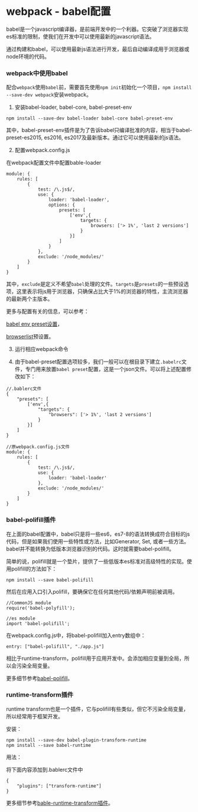 # webpack - babel配置

babel是一个javascript编译器，是前端开发中的一个利器。它突破了浏览器实现es标准的限制，使我们在开发中可以使用最新的javascript语法。

通过构建和babel，可以使用最新js语法进行开发，最后自动编译成用于浏览器或node环境的代码。

### webpack中使用babel

配合`webpack`使用`babel`前，需要首先使用`npm init`初始化一个项目，`npm install --save-dev webpack`安装webpack。

1. 安装babel-loader, babel-core, babel-preset-env

`npm install --save-dev babel-loader babel-core babel-preset-env`

其中，babel-preset-env插件是为了告诉babel只编译批准的内容，相当于babel-preset-es2015, es2016, es2017及最新版本。通过它可以使用最新的js语法。

2. 配置webpack.config.js

在webpack配置文件中配置bable-loader

```
module: {
    rules: [
        {
            test: /\.js$/,
            use: {
                loader: 'babel-loader',
                options: {
                    presets: [
                        ['env',{
                            targets: {
                                browsers: ['> 1%', 'last 2 versions']
                            }
                        }]
                    ]
                }
            },
            exclude: '/node_modules/'
        }
    ]
}
```

其中，`exclude`是定义不希望`babel`处理的文件。`targets`是`presets`的一些预设选项，这里表示将js用于浏览器，只确保占比大于1%的浏览器的特性，主流浏览器的最新两个主版本。

更多与配置有关的信息，可以参考：

[babel env preset设置](https://babeljs.cn/docs/plugins/preset-env/)，

[browserlist](https://github.com/browserslist/browserslist)预设置。

3. 运行相应webpack命令

4. 由于babel-preset配置选项较多，我们一般可以在根目录下建立`.babelrc`文件，专门用来放置`babel preset`配置，这是一个json文件。可以将上述配置修改如下：

```
//.bablerc文件
{
    "presets": [
        ['env',{
            "targets": {
                "browsers": ['> 1%', 'last 2 versions']
            }
        }]
    ]
}

//原webpack.config.js文件
module: {
    rules: [
        {
            test: /\.js$/,
            use: {
                loader: 'babel-loader'
            },
            exclude: '/node_modules/'
        }
    ]
}
```

### babel-polifill插件

在上面的babel配置中，babel只是将一些es6，es7-8的语法转换成符合目标的js代码，但是如果我们使用一些特性或方法，比如Generator, Set, 或者一些方法。babel并不能转换为低版本浏览器识别的代码。这时就需要babel-polifill。

简单的说，polifill就是一个垫片，提供了一些低版本es标准对高级特性的实现。使用polifill的方法如下：

`npm install --save babel-polifill`

然后在应用入口引入polifill，要确保它在任何其他代码/依赖声明前被调用。

```
//CommonJS module
require('babel-polyfill');

//es module
import 'babel-polifill';
```

在webpack.config.js中，将babel-polifill加入entry数组中：

```
entry: ["babel-polifill", "./app.js"]
```

相比于runtime-transform，polifill用于应用开发中。会添加相应变量到全局，所以会污染全局变量。

更多细节参考[babel-polifill](https://babeljs.cn/docs/usage/polyfill/)。

### runtime-transform插件

runtime transform也是一个插件，它与polifill有些类似，但它不污染全局变量，所以经常用于框架开发。

安装：

```
npm install --save-dev babel-plugin-transform-runtime
npm install --save babel-runtime
```

用法：

将下面内容添加到.bablerc文件中

```
{
    "plugins": ["transform-runtime"]
}
```

更多细节参考[bable-runtime-transform插件](https://babeljs.cn/docs/plugins/transform-runtime/)。